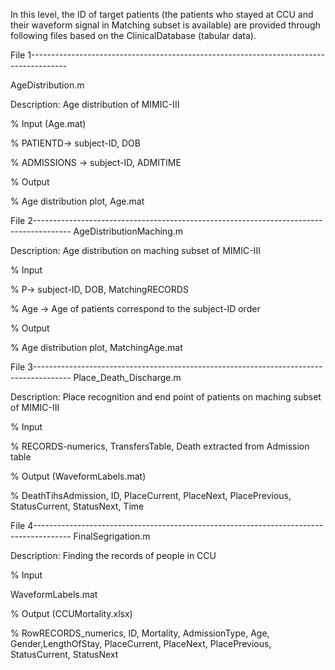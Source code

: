 In this level, the ID of target patients (the patients who stayed at CCU and their waveform signal in Matching subset is available) are provided through following files based on the ClinicalDatabase (tabular data).


File 1---------------------------------------------------------------------------------------

AgeDistribution.m

Description: Age distribution of MIMIC-III

% Input (Age.mat)

% PATIENTD-> subject-ID, DOB

% ADMISSIONS -> subject-ID, ADMITIME


% Output

% Age distribution plot, Age.mat

File 2---------------------------------------------------------------------------------------
AgeDistributionMaching.m

Description: Age distribution on maching subset of MIMIC-III

% Input

% P-> subject-ID, DOB, MatchingRECORDS

% Age -> Age of patients correspond to the subject-ID order


% Output

% Age distribution plot, MatchingAge.mat

File 3---------------------------------------------------------------------------------------
Place_Death_Discharge.m

Description: Place recognition and end point of patients on maching subset of MIMIC-III

% Input

% RECORDS-numerics, TransfersTable, Death extracted from Admission table


% Output (WaveformLabels.mat)

% DeathTihsAdmission, ID, PlaceCurrent, PlaceNext, PlacePrevious, StatusCurrent, StatusNext, Time

File 4---------------------------------------------------------------------------------------
FinalSegrigation.m

Description: Finding the records of people in CCU

% Input

WaveformLabels.mat


% Output (CCUMortality.xlsx)

% RowRECORDS_numerics, ID, Mortality, AdmissionType, Age, Gender,LengthOfStay, PlaceCurrent, PlaceNext, PlacePrevious, StatusCurrent, StatusNext
